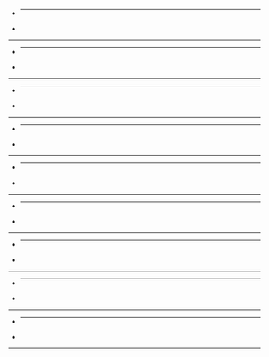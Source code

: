 <!-- One -->
-
  ---
-

---

*
  ---
*

---

+
  ---
+

---


<!-- Two -->
-
  ___
-

___

*
  ___
*

___

+
  ___
+

___


<!-- Three -->
-
  ***
-

***

*
  ***
*

***

+
  ***
+

***
